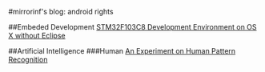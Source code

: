 #mirrorinf's blog: android rights

##Embeded Development
[STM32F103C8 Development Environment on OS X without Eclipse](0.html)


##Artificial Intelligence
###Human
[An Experiment on Human Pattern Recognition](1.html)
